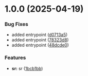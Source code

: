 # 1.0.0 (2025-04-19)


### Bug Fixes

* added entrypoint ([d0713a5](https://github.com/leocodeio-njs/njs-logging/commit/d0713a58c6914f25173ec7c09d47628e0db0212f))
* added entrypoint ([78323d8](https://github.com/leocodeio-njs/njs-logging/commit/78323d8bd14e10db2c1a9ab76169e9565df4561f))
* added entrypoint ([48dcde0](https://github.com/leocodeio-njs/njs-logging/commit/48dcde051a8d43e7c9fba1cc992d30caf64184b6))


### Features

* **sr:** sr ([1bcb1bb](https://github.com/leocodeio-njs/njs-logging/commit/1bcb1bb4d03a59f8e0556b4ffb7a5c5a8fd2968c))
